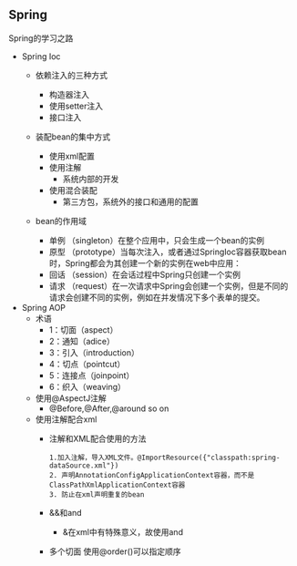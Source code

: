 ## Spring  
Spring的学习之路
  
* Spring Ioc    
    * 依赖注入的三种方式   
        * 构造器注入
        * 使用setter注入
        * 接口注入
    * 装配bean的集中方式    
        * 使用xml配置
        * 使用注解
            * 系统内部的开发
        * 使用混合装配
            * 第三方包，系统外的接口和通用的配置  
    
    * bean的作用域
        * 单例 （singleton）在整个应用中，只会生成一个bean的实例
        * 原型 （prototype）当每次注入，或者通过SpringIoc容器获取bean时，Spring都会为其创建一个新的实例在web中应用：
        * 回话 （session）在会话过程中Spring只创建一个实例
        * 请求 （request）在一次请求中Spring会创建一个实例，但是不同的请求会创建不同的实例，例如在并发情况下多个表单的提交。
* Spring AOP  
    * 术语
      * 1：切面（aspect）  
      * 2：通知（adice）
      * 3：引入（introduction）
      * 4：切点（pointcut）
      * 5：连接点（joinpoint）
      * 6：织入（weaving）
    * 使用@AspectJ注解
      * @Before,@After,@around so on
    * 使用注解配合xml
      * 注解和XML配合使用的方法  

        	1.加入注解，导入XML文件。@ImportResource({"classpath:spring-dataSource.xml"})
        	2. 声明AnnotationConfigApplicationContext容器，而不是ClassPathXmlApplicationContext容器
        	3. 防止在xml声明重复的bean 
        	
      * &&和and
        * &在xml中有特殊意义，故使用and
        
      * 多个切面  使用@order()可以指定顺序

      